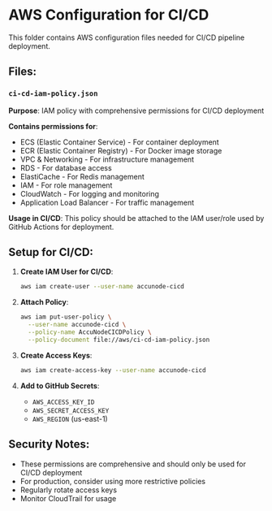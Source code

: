 # AWS Configuration for CI/CD

This folder contains AWS configuration files needed for CI/CD pipeline deployment.

## Files:

### `ci-cd-iam-policy.json`
**Purpose**: IAM policy with comprehensive permissions for CI/CD deployment

**Contains permissions for**:
- ECS (Elastic Container Service) - For container deployment
- ECR (Elastic Container Registry) - For Docker image storage
- VPC & Networking - For infrastructure management
- RDS - For database access
- ElastiCache - For Redis management
- IAM - For role management
- CloudWatch - For logging and monitoring
- Application Load Balancer - For traffic management

**Usage in CI/CD**:
This policy should be attached to the IAM user/role used by GitHub Actions for deployment.

## Setup for CI/CD:

1. **Create IAM User for CI/CD**:
   ```bash
   aws iam create-user --user-name accunode-cicd
   ```

2. **Attach Policy**:
   ```bash
   aws iam put-user-policy \
     --user-name accunode-cicd \
     --policy-name AccuNodeCICDPolicy \
     --policy-document file://aws/ci-cd-iam-policy.json
   ```

3. **Create Access Keys**:
   ```bash
   aws iam create-access-key --user-name accunode-cicd
   ```

4. **Add to GitHub Secrets**:
   - `AWS_ACCESS_KEY_ID`
   - `AWS_SECRET_ACCESS_KEY` 
   - `AWS_REGION` (us-east-1)

## Security Notes:

- These permissions are comprehensive and should only be used for CI/CD deployment
- For production, consider using more restrictive policies
- Regularly rotate access keys
- Monitor CloudTrail for usage
